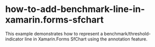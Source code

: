 # how-to-add-benchmark-line-in-xamarin.forms-sfchart
This example demonstrates how to represent a benchmark/threshold-indicator line in Xamarin.Forms SfChart using the annotation feature.
